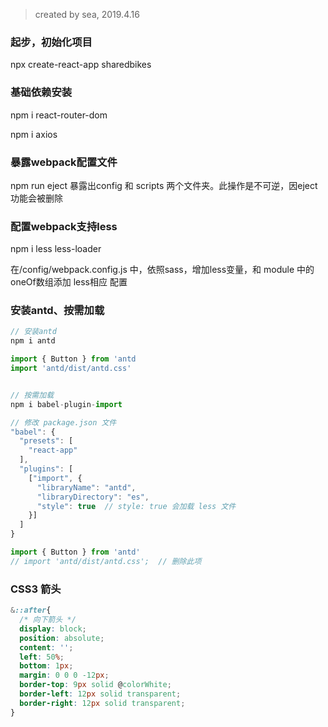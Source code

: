 > created by sea, 2019.4.16

### 起步，初始化项目
npx create-react-app sharedbikes

### 基础依赖安装
npm i react-router-dom

npm i axios

### 暴露webpack配置文件
npm run eject
暴露出config 和 scripts 两个文件夹。此操作是不可逆，因eject功能会被删除

### 配置webpack支持less
npm i less less-loader

在/config/webpack.config.js 中，依照sass，增加less变量，和 module 中的oneOf数组添加 less相应 配置

### 安装antd、按需加载

```JavaScript
// 安装antd
npm i antd 

import { Button } from 'antd
import 'antd/dist/antd.css'


// 按需加载
npm i babel-plugin-import

// 修改 package.json 文件
"babel": {
  "presets": [
    "react-app"
  ],
  "plugins": [
    ["import", {
      "libraryName": "antd",
      "libraryDirectory": "es",
      "style": true  // style: true 会加载 less 文件
    }]
  ]
}

import { Button } from 'antd'
// import 'antd/dist/antd.css';  // 删除此项

```

### CSS3 箭头
```CSS
&::after{
  /* 向下箭头 */
  display: block;
  position: absolute;
  content: '';
  left: 50%;
  bottom: 1px;
  margin: 0 0 0 -12px;
  border-top: 9px solid @colorWhite;
  border-left: 12px solid transparent;
  border-right: 12px solid transparent;
}
```